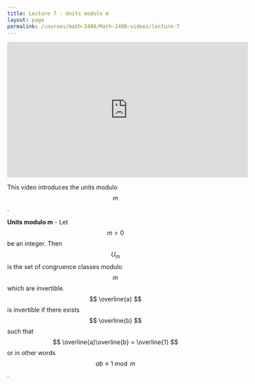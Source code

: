 ```yaml
---
title: Lecture 7 - Units modulo m
layout: page
permalink: /courses/math-2400/Math-2400-videos/lecture-7
---
```

<iframe width="560" height="315" src="https://www.youtube.com/embed/GdPElCxP-Wg" title="YouTube video player" frameborder="0" allow="accelerometer; autoplay; clipboard-write; encrypted-media; gyroscope; picture-in-picture" allowfullscreen></iframe>

This video introduces the units modulo $$ m $$.

**Units modulo m** - Let $$ m>0 $$ be an integer. Then $$ U_m $$ is the set of congruence classes modulo $$ m $$ which are invertible.  $$ \overline{a} $$ is invertible if there exists $$ \overline{b} $$ such that $$ \overline{a}\overline{b} = \overline{1} $$ or in other words 
$$ ab\equiv 1\bmod{m} $$.
